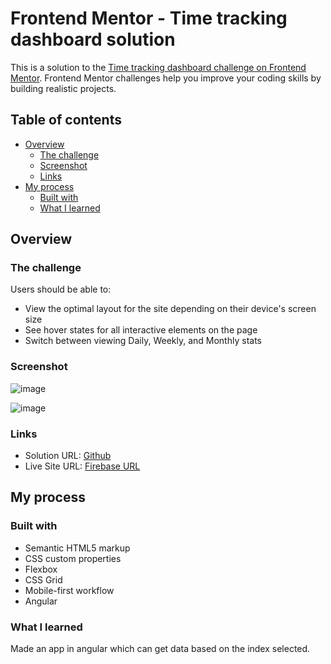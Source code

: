 # Frontend Mentor - Time tracking dashboard solution

This is a solution to the [Time tracking dashboard challenge on Frontend Mentor](https://www.frontendmentor.io/challenges/time-tracking-dashboard-UIQ7167Jw). Frontend Mentor challenges help you improve your coding skills by building realistic projects. 

## Table of contents

- [Overview](#overview)
  - [The challenge](#the-challenge)
  - [Screenshot](#screenshot)
  - [Links](#links)
- [My process](#my-process)
  - [Built with](#built-with)
  - [What I learned](#what-i-learned)

## Overview

### The challenge

Users should be able to:

- View the optimal layout for the site depending on their device's screen size
- See hover states for all interactive elements on the page
- Switch between viewing Daily, Weekly, and Monthly stats

### Screenshot
![image](https://github.com/Prajwaljain20/Frontend-Mentor-time-tracking-dashboard/assets/76695932/fa2bf336-fe97-4ae9-876e-c74d143e983e)

![image](https://github.com/Prajwaljain20/Frontend-Mentor-time-tracking-dashboard/assets/76695932/4d3c0e44-e242-4d87-8177-389447c315aa)

### Links

- Solution URL: [Github](https://github.com/Prajwaljain20/Frontend-Mentor-time-tracking-dashboard)
- Live Site URL: [Firebase URL](https://time-tracking-dashboard-edd8e.web.app/)

## My process

### Built with

- Semantic HTML5 markup
- CSS custom properties
- Flexbox
- CSS Grid
- Mobile-first workflow
- Angular

### What I learned
Made an app in angular which can get data based on the index selected.
